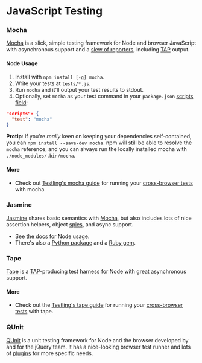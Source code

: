 # JavaScript Testing

### Mocha
[Mocha] is a slick, simple testing framework for Node and browser JavaScript with asynchronous support and a [slew of reporters](http://mochajs.org/#reporters), including [TAP] output.

#### Node Usage
1. Install with `npm install [-g] mocha`.
2. Write your tests at `tests/*.js`.
3. Run `mocha` and it'll output your test results to stdout.
4. Optionally, set `mocha` as your test command in your `package.json` [scripts field](https://docs.npmjs.com/misc/scripts):
```json
"scripts": {
  "test": "mocha"
}
```

**Protip**: If you're *really* keen on keeping your dependencies self-contained, you can `npm install --save-dev mocha`. npm will still be able to resolve the `mocha` reference, and you can always run the locally installed mocha with `./node_modules/.bin/mocha`.

#### More
* Check out [Testling's mocha guide](https://ci.testling.com/guide/mocha) for running your [cross-browser tests](../browser/) with mocha.

### Jasmine
[Jasmine] shares basic semantics with [Mocha], but also includes lots of nice assertion helpers, object [spies](http://jasmine.github.io/2.2/introduction.html#section-Spies), and async support.

* See [the docs](http://jasmine.github.io/2.2/node.html) for Node usage.
* There's also a [Python package](http://jasmine.github.io/2.2/python_egg.html) and a [Ruby gem](http://jasmine.github.io/2.2/ruby_gem.html).

### Tape
[Tape] is a [TAP]-producing test harness for Node with great asynchronous support.

#### More
* Check out the [Testling's tape guide](https://ci.testling.com/guide/tape) for running your [cross-browser tests](../browser/) with tape.

### QUnit
[QUnit] is a unit testing framework for Node and the browser developed by and for the jQuery team. It has a nice-looking browser test runner and lots of [plugins](http://qunitjs.com/plugins/) for more specific needs.

[QUnit]: http://qunitjs.com/
[Mocha]: http://mochajs.org
[TAP]: http://en.wikipedia.org/wiki/Test_Anything_Protocol
[Tape]: https://www.npmjs.com/package/tape
[Jasmine]: https://github.com/jasmine/jasmine
